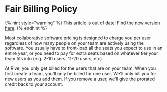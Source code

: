 # Fair Billing Policy

{% hint style="warning" %}
This article is out of date! Find the [new version here](https://rive.app/community/doc/fair-billing-policy/docCVQSJpK9L).
{% endhint %}

Most collaborative software pricing is designed to charge you per user regardless of how many people on your team are actively using the software. You usually have to front-load all the seats you expect to use in an entire year, or you need to pay for extra seats based on whatever tier your team fits into (e.g. 2-10 users, 11-20 users, etc).

At Rive, you only get billed for the users that are on your team. When you first create a team, you'll only be billed for one user. We'll only bill you for new users as you add them. If you remove a user, we'll give the prorated credit back to your account.
